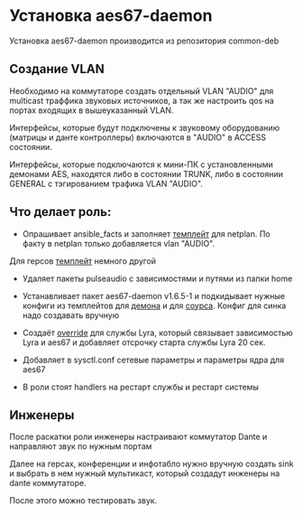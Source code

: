# Установка aes67-daemon

Установка aes67-daemon производится из репозитория common-deb

## Создание VLAN

Необходимо на коммутаторе создать отдельный VLAN "AUDIO" для multicast траффика звуковых источников, а так же настроить qos на портах входящих в вышеуказанный VLAN.

Интерфейсы, которые будут подключены к звуковому оборудованию (матрицы и данте контроллеры) включаются в "AUDIO" в ACCESS состоянии.

Интерфейсы, которые подключаются к мини-ПК с установленными демонами AES, находятся либо в состоянии TRUNK, либо в состоянии GENERAL с тэгированием трафика VLAN "AUDIO".

## Что делает роль:

- Опрашивает  ansible_facts и заполняет [темплейт](template/00-installer-config.yaml.j2) для netplan. По факту в netplan только добавляется vlan "AUDIO".

Для герсов [темплейт](template/00-installer-config.yaml.gers.j2) немного другой

- Удаляет пакеты pulseaudio с зависимостями и путями из папки home

- Устанавливает пакет aes67-daemon v1.6.5-1 и подкидывает нужные конфиги из темплейтов для [демона](template/daemon.conf.j2) и для [соурса](template/status.json.j2). Конфиг для синка надо создавать вручную

- Создаёт [override](template/override.conf.j2) для службы Lyra, который связывает зависимостью Lyra и aes67 и добавляет отсрочку старта службы Lyra 20 сек.

- Добавляет в sysctl.conf сетевые параметры и параметры ядра для aes67

- В роли стоят handlers на рестарт службы и рестарт системы

## Инженеры

После раскатки роли инженеры настраивают коммутатор Dante и направляют звук по нужным портам

Далее на герсах, конференции и инфотабло нужно вручную создать sink и выбрать в нем нужный мультикаст, который создадут инженеры на dante коммутаторе.

После этого можно тестировать звук.
